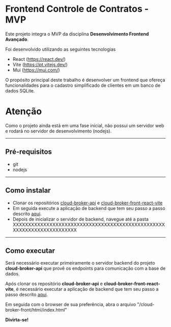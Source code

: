 # Frontend Controle de Contratos - MVP

Este projeto integra o MVP da disciplina **Desenvolvimento Frontend Avançado**.

Foi desenvolvido utilizando as seguintes tecnologias
  - React (https://react.dev/)
  - Vite (https://pt.vitejs.dev/)
  - Mui (https://mui.com/)

O propósito principal deste trabalho é desenvolver um frontend que ofereça funcionalidades para o cadastro simplificado de clientes em um banco de dados SQLite.

# Atenção

Como o projeto ainda está em uma fase inicial, não possui um servidor web e rodará no servidor de desenvolvimento (nodejs). 

---
## Pré-requisitos

- git
- nodejs

---
## Como instalar

- Clonar os repositórios [cloud-broker-api](https://github.com/albbassi/cloud-broker-api.git) e [cloud-broker-front-react-vite](https://github.com/albbassi/cloud-broker-front-react-vite.git)
- Em seguida execute a aplicação de backend que tem seu passo a passo descrito [aqui](https://github.com/albbassi/cloud-broker-api).
- Depois de inicializar o servidor de backend, navegue até a pasta XXXXXXXXXXXXXXXXXXXXXXXXXXXXXXXXXXXXXXXXXXXXXXXXXXXXXXXXXXXXXXXXXXXXXXX





---
## Como executar 


Será necessário executar primeiramente o servidor backend do projeto **cloud-broker-api** que provê os endpoints para comunicação com a base de dados.

Após clonar os repositório **cloud-broker-api** e **cloud-broker-front-react-vite**, é necessário executar a aplicação de backend que tem seu passo a passo descrito [aqui](https://github.com/albbassi/cloud-broker-api).

Em seguida com o browser de sua preferência, abra o arquivo "/cloud-broker-front/html/index.html"

**Divirta-se!**
